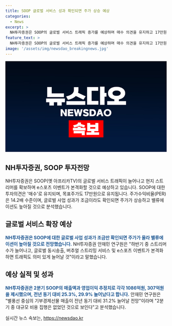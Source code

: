 ```yaml
---
title: SOOP 글로벌 서비스 성과 확인되면 주가 상승 예상
categories:
  - News
excerpt: >
  NH투자증권은 SOOP의 글로벌 서비스 트래픽 증가를 예상하며 매수 의견을 유지하고 17만원의 목표주가를 제시했다. 안재민 연구원은 트위치 코리아 종료 후의 긍정적인 전망을 강조하며, 이용자 수의 증가와 e스포츠 이벤트의 본격화로 수익이 상승할 것으로 예상했다. 또한, 2분기 매출액과 영업이익에 대한 추정치를 제시하였는데, 이에 대한 긍정적인 전망을 밝히면서 SOOP의 주가수익비율과 밸류에이션의 상승 가능성을 강조했다.
feature_text: >
  NH투자증권은 SOOP의 글로벌 서비스 트래픽 증가를 예상하며 매수 의견을 유지하고 17만원의 목표주가를 제시했다. 안재민 연구원은 트위치 코리아 종료 후의 긍정적인 전망을 강조하며, 이용자 수의 증가와 e스포츠 이벤트의 본격화로 수익이 상승할 것으로 예상했다. 또한, 2분기 매출액과 영업이익에 대한 추정치를 제시하였는데, 이에 대한 긍정적인 전망을 밝히면서 SOOP의 주가수익비율과 밸류에이션의 상승 가능성을 강조했다.
image: '/assets/img/newsdao_breakingnews.jpg'
---
```


<p><img src="/assets/img/newsdao_breakingnews.jpg" alt="flaretime 속보" /></p>

<h2 data-ke-size="size26">NH투자증권, SOOP 투자전망</h2>

<p data-ke-size="size16">NH투자증권은 SOOP(옛 아프리카TV)의 글로벌 서비스 트래픽이 늘어나고 현지 스트리머를 확보하며 e스포츠 이벤트가 본격화할 것으로 예상하고 있습니다. SOOP에 대한 투자의견은 '매수'로 유지되며, 목표주가도 17만원으로 유지됩니다. 주가수익비율(PER)은 14.2배 수준이며, 글로벌 사업 성과가 조금이라도 확인되면 주가가 상승하고 밸류에이션도 높아질 것으로 분석했습니다. </p>

<h2 data-ke-size="size26">글로벌 서비스 확장 예상</h2>

<p data-ke-size="size16"><b><span style="color: #1a5490;">NH투자증권은 SOOP에 대한 글로벌 사업 성과가 조금만 확인되면 주가가 올라 밸류에이션이 높아질 것으로 전망했습니다.</span></b> NH투자증권 안재민 연구원은 "하반기 중 스트리머 수가 늘어나고, 글로벌 동시송출, 버추얼 스트리밍 서비스 및 e스포츠 이벤트가 본격화하면 트래픽도 의미 있게 늘어날 것"이라고 말했습니다. </p>

<h2 data-ke-size="size26">예상 실적 및 성과</h2>

<p data-ke-size="size16"><b><span style="color: #1a5490;">NH투자증권은 2분기 SOOP의 매출액과 영업이익 추정치로 각각 1086억원, 307억원을 제시했으며, 전년 동기 대비 25.3%, 29.9% 늘어났다고 합니다.</span></b> 안재민 연구원은 "별풍선 중심의 기부경제선물 매출이 전년 동기 대비 31.2% 늘어날 전망"이라며 "2분기 중 대규모 비용 집행은 없었던 것으로 보인다"고 분석했습니다. </p>
실시간 뉴스 속보는, <a href="https://newsdao.kr" rel="dofollow">https://newsdao.kr</a>


